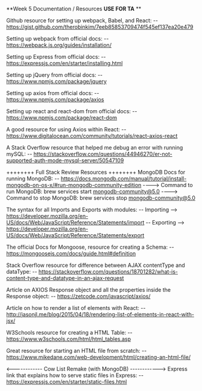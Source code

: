 **Week 5 Documentation / Resources **USE FOR TA** **

Github resource for setting up webpack, Babel, and React:
-- https://gist.github.com/therobinkim/7eeb85853709474f545ef137ea20e479

Setting up webpack from official docs:
-- https://webpack.js.org/guides/installation/

Setting up Express from official docs:
-- https://expressjs.com/en/starter/installing.html

Setting up jQuery from official docs:
-- https://www.npmjs.com/package/jquery

Setting up axios from official docs:
-- https://www.npmjs.com/package/axios

Setting up react and react-dom from official docs:
-- https://www.npmjs.com/package/react-dom

A good resource for using Axios within React:
-- https://www.digitalocean.com/community/tutorials/react-axios-react

A Stack Overflow resource that helped me debug an error with running mySQL:
-- https://stackoverflow.com/questions/44946270/er-not-supported-auth-mode-mysql-server/50547109

++++++++ Full Stack Review Resources ++++++++
MongoDB Docs for running MongoDB:
-- https://docs.mongodb.com/manual/tutorial/install-mongodb-on-os-x/#run-mongodb-community-edition
----> Command to run MongoDB: brew services start mongodb-community@5.0
----> Command to stop MongoDB: brew services stop mongodb-community@5.0 

The syntax for all Imports and Exports with modules:
-- Importing --> https://developer.mozilla.org/en-US/docs/Web/JavaScript/Reference/Statements/import
-- Exporting --> https://developer.mozilla.org/en-US/docs/Web/JavaScript/Reference/Statements/export

The official Docs for Mongoose, resource for creating a Schema:
-- https://mongoosejs.com/docs/guide.html#definition

Stack Overflow resource for difference between AJAX contentType and dataType:
-- https://stackoverflow.com/questions/18701282/what-is-content-type-and-datatype-in-an-ajax-request

Article on AXIOS Response object and all the properties inside the Response object:
-- https://zetcode.com/javascript/axios/

Article on how to render a list of elements with React:
-- http://jasonjl.me/blog/2015/04/18/rendering-list-of-elements-in-react-with-jsx/

W3Schools resource for creating a HTML Table:
-- https://www.w3schools.com/html/html_tables.asp

Great resource for starting an HTML file from scratch:
-- https://www.mikedane.com/web-development/html/creating-an-html-file/

<------------ Cow List Remake (with MongoDB) ------------>
Express link that explains how to serve static files in Express:
-- https://expressjs.com/en/starter/static-files.html
